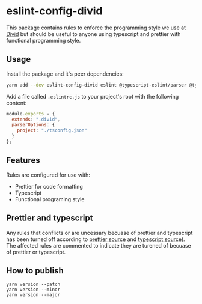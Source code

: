 # eslint-config-divid

This package contains rules to enforce the programming style we use at [Divid](https://divid.se/) but should be useful to anyone using typescript and prettier with functional programming style.

## Usage

Install the package and it's peer dependencies:

```bash
yarn add --dev eslint-config-divid eslint @typescript-eslint/parser @typescript-eslint/eslint-plugin eslint-plugin-functional
```

Add a file called `.eslintrc.js` to your project's root with the following content:

```js
module.exports = {
  extends: ".divid",
  parserOptions: {
    project: "./tsconfig.json"
  }
};
```

## Features

Rules are configured for use with:

- Prettier for code formatting
- Typescript
- Functional programing style

## Prettier and typescript

Any rules that conflicts or are uncessary becuase of prettier and typescript has been turned off according to [prettier source](https://github.com/prettier/eslint-config-prettier/blob/8e50dacca2067fd4ca1f258e47d0e6973cbea1fd/index.js) and [typescript source](https://github.com/typescript-eslint/typescript-eslint/blob/ebbcc010c546b5777c14f0b33ead851b620184e0/packages/eslint-plugin/src/configs/eslint-recommended.ts)). The affected rules are commented to indicate they are turened of becuase of prettier or typescript.

## How to publish

```
yarn version --patch
yarn version --minor
yarn version --major
```
